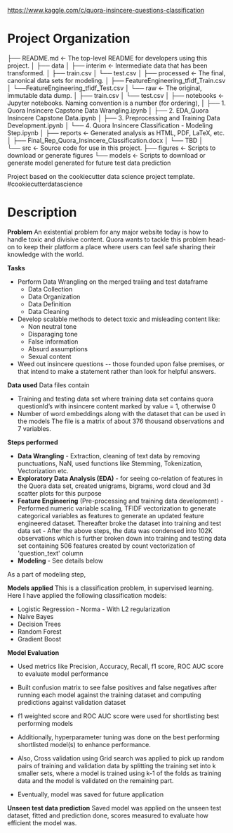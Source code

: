https://www.kaggle.com/c/quora-insincere-questions-classification

# Project Organization

├── README.md          <- The top-level README for developers using this project.
│
├── data
│   ├── interim        <- Intermediate data that has been transformed.
│       ├── train.csv
│       └── test.csv
│   ├── processed      <- The final, canonical data sets for modeling.
│       ├── FeatureEngineering_tfidf_Train.csv
│       └──FeatureEngineering_tfidf_Test.csv
│   └── raw            <- The original, immutable data dump.
│       ├── train.csv
│       └── test.csv
│
├── notebooks          <- Jupyter notebooks. Naming convention is a number (for ordering),
│   ├── 1. Quora Insincere Capstone Data Wrangling.ipynb
│   ├── 2. EDA_Quora Insincere Capstone Data.ipynb
│   ├── 3. Preprocessing and Training Data Development.ipynb
│   └── 4. Quora Insincere Classification - Modeling Step.ipynb 
│
├── reports            <- Generated analysis as HTML, PDF, LaTeX, etc.
│   ├── Final_Rep_Quora_Insincere_Classification.docx
│   └── TBD
│                      
└── src                <- Source code for use in this project.
    ├── figures        <- Scripts to download or generate figures
    └── models         <- Scripts to download or generate model generated for future test data prediction

Project based on the cookiecutter data science project template. #cookiecutterdatascience

# Description

**Problem**
An existential problem for any major website today is how to handle toxic and divisive content. Quora wants to tackle this problem head-on to keep their platform a place where users can feel safe sharing their knowledge with the world.

**Tasks**
- Perform Data Wrangling on the merged traiing and test dataframe
    - Data Collection
    - Data Organization
    - Data Definition
    - Data Cleaning  
-	Develop scalable methods to detect toxic and misleading content like:
    - Non neutral tone
    - Disparaging tone
    - False information
    - Absurd assumptions
    - Sexual content
-	Weed out insincere questions -- those founded upon false premises, or that intend to make a statement rather than look for helpful answers.

**Data used**
Data files contain
-	Training and testing data set where training data set contains quora questionId’s with insincere content marked by value = 1, otherwise 0
-	Number of word embeddings along with the dataset that can be used in the models
The file is a matrix of about 376 thousand observations and 7 variables.

**Steps performed**
- **Data Wrangling** - Extraction, cleaning of text data by removing punctuations, NaN, used functions like Stemming, Tokenization, Vectorization etc.
- **Exploratory Data Analysis (EDA)** -  for seeing co-relation of features in the Quora data set, created unigrams, bigrams, word cloud and 3d scatter plots for this purpose
- **Feature Engineering** (Pre-processing and training data development) - Performed numeric variable scaling, TFIDF vectorization to generate categorical variables as features to generate an updated feature engineered dataset. Thereafter broke the dataset into training and test data set
        - After the above steps, the data was condensed into 102K observations which is further broken down into training and testing data set containing 506 features created by count vectorization of 'question_text' column
- **Modeling**  - See details below

As a part of modeling step,

**Models applied**
This is a classification problem, in supervised learning. Here I have applied the following classification models:
- Logistic Regression
       - Norma
       - With L2 regularization
- Naive Bayes
- Decision Trees
- Random Forest
- Gradient Boost

**Model Evaluation**
- Used metrics like Precision, Accuracy, Recall, f1 score, ROC AUC score to evaluate model performance
- Built confusion matrix to see false positives and false negatives after running each model against the training dataset and computing predictions against validation dataset
- f1 weighted score and ROC AUC score were used for shortlisting best performing models

- Additionally, hyperparameter tuning was done on the best performing shortlisted model(s) to enhance performance.
- Also, Cross validation using Grid search was applied to pick up random pairs of training and validation data by splitting the training set into k smaller sets, where a model is trained using k-1 of the folds as training data and the model is validated on the remaining part.
- Eventually, model was saved for future application

**Unseen test data prediction**
Saved model was applied on the unseen test dataset, fitted and prediction done, scores measured to evaluate how efficient the model was.
